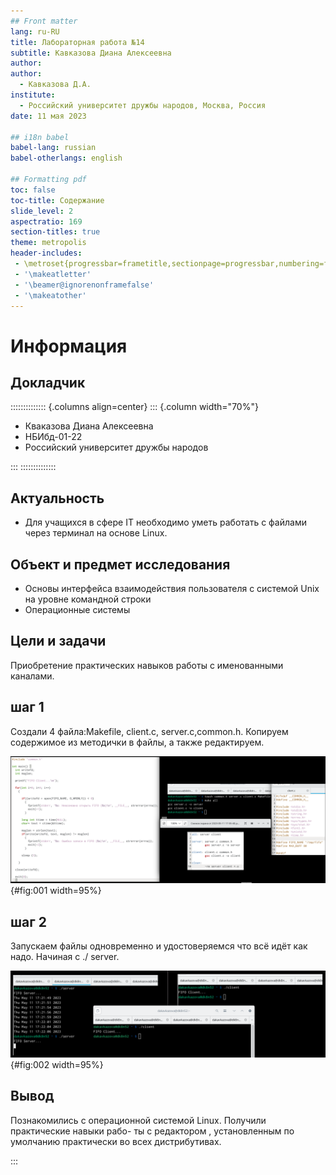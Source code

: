 ```yaml
---
## Front matter
lang: ru-RU
title: Лабораторная работа №14
subtitle: Кавказова Диана Алексеевна
author:
author:
  - Кавказова Д.А.
institute:
  - Российский университет дружбы народов, Москва, Россия
date: 11 мая 2023

## i18n babel
babel-lang: russian
babel-otherlangs: english

## Formatting pdf
toc: false
toc-title: Содержание
slide_level: 2
aspectratio: 169
section-titles: true
theme: metropolis
header-includes:
 - \metroset{progressbar=frametitle,sectionpage=progressbar,numbering=fraction}
 - '\makeatletter'
 - '\beamer@ignorenonframefalse'
 - '\makeatother'
---
```


# Информация

## Докладчик

:::::::::::::: {.columns align=center}
::: {.column width="70%"}

  * Кваказова Диана Алексеевна
  * НБИбд-01-22
  * Российский университет дружбы народов
  
:::
::::::::::::::



## Актуальность

- Для учащихся в сфере IT необходимо уметь работать с файлами через терминал на основе Linux.

## Объект и предмет исследования

- Основы интерфейса взаимодействия
пользователя с системой Unix на уровне командной строки
- Операционные системы

## Цели и задачи

Приобретение практических навыков работы с именованными каналами.


## шаг 1

Создали 4 файла:Makefile, client.c, server.c,common.h. Копируем содержимое из методички в файлы, а также редактируем.

![рисунок](image/1.png){#fig:001 width=95%}

## шаг 2

Запускаем файлы одновременно и удостоверяемся что всё идёт как надо. Начиная с ./ server.


![рисунок](image/2.png){#fig:002 width=95%}




## Вывод

Познакомились с операционной системой Linux. Получили практические навыки рабо-
ты с редактором , установленным по умолчанию практически во всех дистрибутивах.

:::
